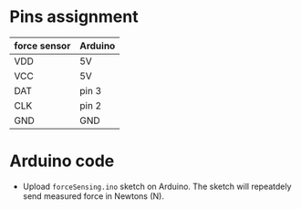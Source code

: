# Pins assignment

| force sensor  |  Arduino  |  
|---            |---|
|      VDD      |  5V  |
|      VCC      |   5V |
|      DAT      |   pin 3 |
|      CLK      |   pin 2 |
|      GND      |   GND   |


# Arduino code
- Upload ``` forceSensing.ino ``` sketch on Arduino. The sketch will repeatdely send measured force in Newtons (N).
